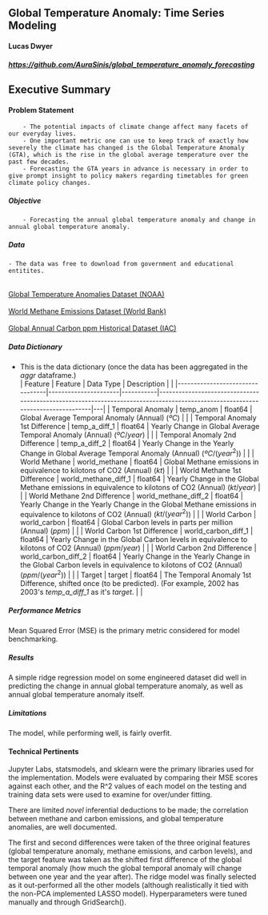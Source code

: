 ## Global Temperature Anomaly: Time Series Modeling
#### Lucas Dwyer
##### https://github.com/AuraSinis/global_temperature_anomaly_forecasting
## Executive Summary
#### Problem Statement
        - The potential impacts of climate change affect many facets of our everyday lives.
        - One important metric one can use to keep track of exactly how severely the climate has changed is the Global Temperature Anomaly (GTA), which is the rise in the global average temperature over the past few decades.
        - Forecasting the GTA years in advance is necessary in order to give prompt insight to policy makers regarding timetables for green climate policy changes.
##### Objective
        - Forecasting the annual global temperature anomaly and change in annual global temperature anomaly.
##### Data
    - The data was free to download from government and educational entitites.
   <br> [Global Temperature Anomalies Dataset (NOAA)](https://www.ncdc.noaa.gov/cag/global/time-series/globe/land_ocean/ytd/12/1880-2020/data.csv)<br>
   <br> [World Methane Emissions Dataset (World Bank)](http://api.worldbank.org/v2/en/indicator/EN.ATM.METH.KT.CE?downloadformat=csv)<br>
   <br> [Global Annual Carbon ppm Historical Dataset (IAC)](ftp://data.iac.ethz.ch/CMIP6/input4MIPs/UoM/GHGConc/CMIP/yr/atmos/UoM-CMIP-1-1-0/GHGConc/gr3-GMNHSH/v20160701/mole_fraction_of_carbon_dioxide_in_air_input4MIPs_GHGConcentrations_CMIP_UoM-CMIP-1-1-0_gr3-GMNHSH_0000-2014.csv)
   <br>

##### Data Dictionary <br>
- This is the data dictionary (once the data has been aggregated in the $aggr$ dataframe.) <br>
| Feature                         | Feature              | Data Type | Description                                                                                                                   |   |
|---------------------------------|----------------------|-----------|-------------------------------------------------------------------------------------------------------------------------------|---|
| Temporal Anomaly                | temp_anom            | float64   | Global Average Temporal Anomaly (Annual) ($ºC$)                                                                               |   |
| Temporal Anomaly 1st Difference | temp_a_diff_1        | float64   | Yearly Change in Global Average Temporal Anomaly (Annual) ($ºC/year$)                                                         |   |
| Temporal Anomaly 2nd Difference | temp_a_diff_2        | float64   | Yearly Change in the Yearly Change in Global Average Temporal Anomaly (Annual) ($ºC/(year^2)$)                                |   |
| World Methane                   | world_methane        | float64   | Global Methane emissions in equivalence to kilotons of CO2 (Annual) ($kt$)                                                    |   |
| World Methane 1st Difference    | world_methane_diff_1 | float64   | Yearly Change in the Global Methane emissions in equivalence to kilotons of CO2 (Annual) ($kt/year$)                          |   |
| World Methane 2nd Difference    | world_methane_diff_2 | float64   | Yearly Change in the Yearly Change in the Global Methane emissions in equivalence to kilotons of CO2 (Annual) ($kt/(year^2)$) |   |
| World Carbon                    | world_carbon         | float64   | Global Carbon levels in parts per million (Annual) ($ppm$)                                                                    |   |
| World Carbon 1st Difference     | world_carbon_diff_1  | float64   | Yearly Change in the Global Carbon levels in equivalence to kilotons of CO2 (Annual) ($ppm/year$)                             |   |
| World Carbon 2nd Difference     | world_carbon_diff_2  | float64   | Yearly Change in the Yearly Change in the Global Carbon levels in equivalence to kilotons of CO2 (Annual) ($ppm/(year^2)$)    |   |
| Target                          | target               | float64   | The Temporal Anomaly 1st Difference, shifted once (to be predicted). (For example, 2002 has 2003's _temp_a_diff_1_ as it's _target_.            |   |

##### Performance Metrics<br>
Mean Squared Error (MSE) is the primary metric considered for model benchmarking. <br>
##### Results<br>
A simple ridge regression model on some engineered dataset did well in predicting the change in annual global temperature anomaly, as well as annual global temperature anomaly itself.<br>
##### Limitations<br>
The model, while performing well, is fairly overfit.<br>
#### Technical Pertinents<br>
Jupyter Labs, statsmodels, and sklearn were the primary libraries used for the implementation. 
Models were evaluated by comparing their MSE scores against each other, and the R^2 values of each model on the testing and training data sets were used to examine for over/under fitting.

There are limited _novel_ inferential deductions to be made; the correlation between methane and carbon emissions, and global temperature anomalies, are well documented.


The first and second differences were taken of the three original features (global temperature anomaly, methane emissions, and carbon levels), and the target feature was taken as the shifted first difference of the global temporal anomaly (how much the global temporal anomaly will change between one year and the year after).
The ridge model was finally selected as it out-performed all the other models (although realistically it tied with the non-PCA implemented LASSO model).
Hyperparameters were tuned manually and through GridSearch().

